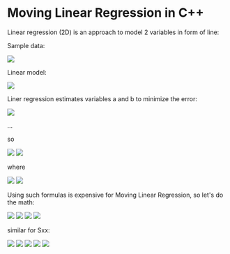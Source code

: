 # Moving Linear Regression in C++

Linear regression (2D) is an approach to model 2 variables in form of line:

Sample data:

<img src="https://render.githubusercontent.com/render/math?math=(x_{i},y_{i}), i=1...N">

Linear model:

<img src="https://render.githubusercontent.com/render/math?math=y = a %2B b x">

Liner regression estimates variables a and b to minimize the error:

<img src="https://render.githubusercontent.com/render/math?math=error =\frac{1}{N}  \sum_{i=1}^N(y_{i} - (a %2B b x_{i}))^{2}">

...

so

<img src="https://render.githubusercontent.com/render/math?math=b =\frac{S_{xy}}{S_{xx}} = \frac{\sum_{i=1}^N(x_{i} - \overline{X})(y_{i} - \overline{Y})}{\sum_{i=1}^N(x_{i} - \overline{X})^{2}}">
<img src="https://render.githubusercontent.com/render/math?math=a = \overline{Y}-b \overline{X}">

where

<img src="https://render.githubusercontent.com/render/math?math=\overline{X}=\frac{1}{N} \sum_{i=1}^Nx_{i}">
<img src="https://render.githubusercontent.com/render/math?math=\overline{Y}=\frac{1}{N} \sum_{i=1}^Ny_{i}">

Using such formulas is expensive for Moving Linear Regression, so let's do the math:

<img src="https://render.githubusercontent.com/render/math?math=S_{xy}=\sum_{i=1}^N(x_{i} - \overline{X})(y_{i} - \overline{Y})">
<img src="https://render.githubusercontent.com/render/math?math=S_{xy}==\sum_{i=1}^Nx_{i} y_{i}-\overline{X}\sum_{i=1}^Ny_{i}-\overline{Y}\sum_{i=1}^Nx_{i}%2B N \overline{X} \overline{Y}">
<img src="https://render.githubusercontent.com/render/math?math=S_{xy}==\sum_{i=1}^Nx_{i}  y_{i}-\frac{1}{N} \sum_{i=1}^Nx_{i}\sum_{i=1}^Ny_{i}-\frac{1}{N} \sum_{i=1}^Ny_{i}\sum_{i=1}^Nx_{i} %2B \frac{1}{N} \sum_{i=1}^Ny_{i}\sum_{i=1}^Nx_{i}">
<img src="https://render.githubusercontent.com/render/math?math=S_{xy}==\sum_{i=1}^Nx_{i}  y_{i}-\frac{1}{N} \sum_{i=1}^Nx_{i}\sum_{i=1}^Ny_{i}">

similar for Sxx:

<img src="https://render.githubusercontent.com/render/math?math=S_{xx}=\sum_{i=1}^N(x_{i} - \overline{X})^{2}">
<img src="https://render.githubusercontent.com/render/math?math=S_{xx}=\sum_{i=1}^N(x_i^2 -2 x_i\overline{X}+\overline{X}^{2})">
<img src="https://render.githubusercontent.com/render/math?math=S_{xx}=\sum_{i=1}^Nx_i^2 -2 \overline{X}\sum_{i=1}^Nx_i+N\overline{X}^{2}">
<img src="https://render.githubusercontent.com/render/math?math=S_{xx}=\sum_{i=1}^Nx_i^2 -2 \frac{1}{N} \sum_{i=1}^Nx_i\sum_{i=1}^Nx_i+\frac{1}{N} \sum_{i=1}^Nx_i\sum_{i=1}^Nx_i">
<img src="https://render.githubusercontent.com/render/math?math=S_{xx}=\sum_{i=1}^Nx_i^2 -\frac{1}{N} \sum_{i=1}^Nx_i\sum_{i=1}^Nx_i">
